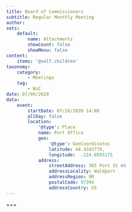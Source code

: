 ```yaml
---
title: Board of Commissioners
subtitle: Regular Monthly Meeting
author: 
sets:
    default:
        name: Attachments
        showCount: false
        showMenu: false
content:
    items: '@self.children'
taxonomy:
    category: 
        - Meetings
    tag: 
        - BoC
date: 07/09/2020
data:
    event:
        startDate: 07/16/2020 14:00
        allDay: false
        location:
            '@type': Place
            name: Port Office
            geo:
                '@type': GeoCoordinates
                latitude: 44.4343779,
                longitude:  -124.0593175 
            address:
                streetAddress: 365 Port St #A
                addressLocality: Waldport
                addressRegion: OR
                postalCode: 97394
                addressCountry: US
---
```




===
